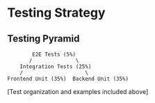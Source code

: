 # Testing Strategy

## Testing Pyramid

```
        E2E Tests (5%)
       /              \
    Integration Tests (25%)
    /                    \
Frontend Unit (35%)  Backend Unit (35%)
```

[Test organization and examples included above]
